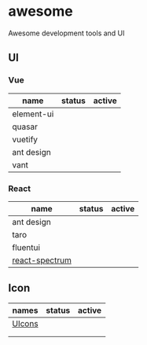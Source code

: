 # awesome
Awesome development tools and UI

## UI

### Vue

| name       | status | active |
| ---------- | ------ | ------ |
| element-ui |        |        |
| quasar     |        |        |
| vuetify    |        |        |
| ant design |        |        |
| vant       |        |        |

### React

| name                                                      | status | active |
| --------------------------------------------------------- | ------ | ------ |
| ant design                                                |        |        |
| taro                                                      |        |        |
| fluentui                                                  |        |        |
| [react-spectrum](https://github.com/adobe/react-spectrum) |        |        |

## Icon

| names                               | status | active |
| ----------------------------------- | ------ | ------ |
| [UIcons](https://systemuicons.com/) |        |        |
|                                     |        |        |
|                                     |        |        |

